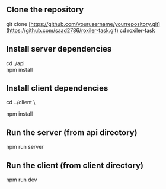 ## Clone the repository
git clone [https://github.com/yourusername/yourrepository.git](https://github.com/saad2786/roxiler-task.git)
cd roxiler-task

## Install server dependencies
cd ./api \
npm install

## Install client dependencies
cd ../client \ 

npm install

## Run the server (from api directory)
npm run server

## Run the client (from client directory)
npm run dev
